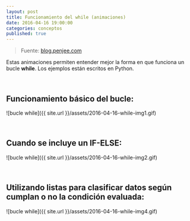 ```yaml
---
layout: post
title: Funcionamiento del while (animaciones)
date: 2016-04-16 19:00:00
categories: conceptos
published: true
---
```


> Fuente: [blog.penjee.com](https://blog.penjee.com/)

Estas animaciones permiten entender mejor la forma en que funciona un bucle **while**. Los ejemplos están escritos en Python.

&nbsp;
&nbsp;

## Funcionamiento básico del bucle:

![bucle while]({{ site.url }}/assets/2016-04-16-while-img1.gif)

&nbsp;
&nbsp;

## Cuando se incluye un IF-ELSE:

![bucle while]({{ site.url }}/assets/2016-04-16-while-img2.gif)

&nbsp;
&nbsp;

## Utilizando listas para clasificar datos según cumplan o no la condición evaluada:

![bucle while]({{ site.url }}/assets/2016-04-16-while-img4.gif)
